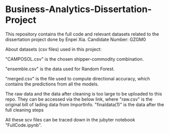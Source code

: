 # Business-Analytics-Dissertation-Project

This repository contains the full code and relevant datasets related to the dissertation project done by Enpei Xia.
Candidate Number: GZGM0


About datasets (csv files) used in this project:

"CAMPOSOL.csv" is the chosen shipper-commodity combination.

"ensemble.csv" is the data used for Random Forest. 

"merged.csv" is the file used to compute directional accuracy, which contains the predictions from all the models. 

The raw data and the data after cleaning is too large to be uploaded to this repo. They can be accessed via the below link, where
"raw.csv" is the original bill of lading data from ImportInfo.
"finaldata(1)" is the data after the full cleaning steps

All these scv files can be traced down in the jubyter notebook "FullCode.ipynb".
